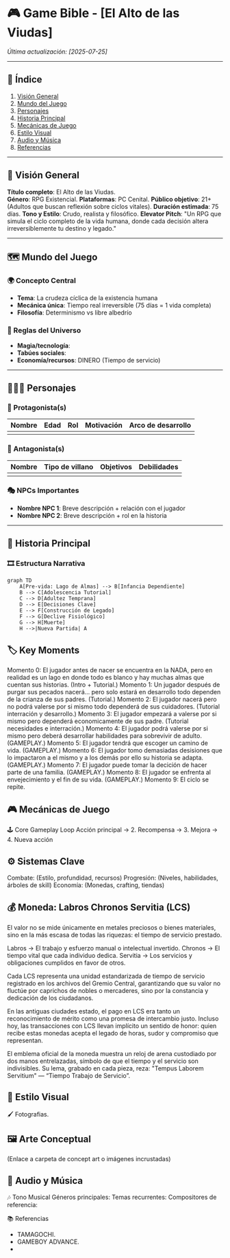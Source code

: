 # 🎮 Game Bible - [El Alto de las Viudas]

*Última actualización: [2025-07-25]*

---

## 📖 Índice
1. [Visión General](#-visión-general)
2. [Mundo del Juego](#-mundo-del-juego)
3. [Personajes](#-personajes)
4. [Historia Principal](#-historia-principal)
5. [Mecánicas de Juego](#-mecánicas-de-juego)
6. [Estilo Visual](#-estilo-visual)
7. [Audio y Música](#-audio-y-música)
8. [Referencias](#-referencias)

---

## 🌟 Visión General
**Título completo**: El Alto de las Viudas.  
**Género**:  RPG Existencial.
**Plataformas**: PC Cenital. 
**Público objetivo**: 21+ (Adultos que buscan reflexión sobre ciclos vitales).
**Duración estimada**: 75 días.
**Tono y Estilo**: Crudo, realista y filosófico.
**Elevator Pitch**: "Un RPG que simula el ciclo completo de la vida humana, donde cada decisión altera irreversiblemente tu destino y legado."

---

## 🗺️ Mundo del Juego
### 🌍 Concepto Central
- **Tema**: La crudeza cíclica de la existencia humana  
- **Mecánica única**: Tiempo real irreversible (75 días = 1 vida completa)  
- **Filosofía**: Determinismo vs libre albedrío  


### 📜 Reglas del Universo
- **Magia/tecnología**: 
- **Tabúes sociales**:  
- **Economía/recursos**:  DINERO (Tiempo de servicio)

---

## 🧑‍🤝‍🧑 Personajes
### 👤 Protagonista(s)
| Nombre | Edad | Rol | Motivación | Arco de desarrollo |
|--------|------|-----|------------|--------------------|
|        |      |     |            |                    |

### 🦹 Antagonista(s)
| Nombre | Tipo de villano | Objetivos | Debilidades |
|--------|-----------------|-----------|-------------|
|        |                 |           |             |

### 🎭 NPCs Importantes
- **Nombre NPC 1**: Breve descripción + relación con el jugador  
- **Nombre NPC 2**: Breve descripción + rol en la historia  

---

## 📜 Historia Principal
### 🎞️ Estructura Narrativa
```mermaid
graph TD
    A[Pre-vida: Lago de Almas] --> B[Infancia Dependiente]
    B --> C[Adolescencia Tutorial]
    C --> D[Adultez Temprana]
    D --> E[Decisiones Clave]
    E --> F[Construcción de Legado]
    F --> G[Declive Fisiológico]
    G --> H[Muerte]
    H -->|Nueva Partida| A
```

## 🏷️ Key Moments

Momento 0: El jugador antes de nacer se encuentra en la NADA, pero en realidad es un lago en donde todo es blanco y hay muchas almas que cuentan sus historias. (Intro + Tutorial.)
Momento 1: Un jugador después de purgar sus pecados nacerá... pero solo estará en desarrollo todo dependen de la crianza de sus padres. (Tutorial.)
Momento 2: El jugador nacerá pero no podrá valerse por si mismo todo dependerá de sus cuidadores. (Tutorial interración y desarrollo.)
Momento 3: El jugador empezará a valerse por si mismo pero dependerá economicamente de sus padre. (Tutorial necesidades e interración.)
Momento 4: El jugador podrá valerse por si mismo pero deberá desarrollar habilidades para sobrevivir de adulto. (GAMEPLAY.)
Momento 5: El jugador tendrá que escoger un camino de vida. (GAMEPLAY.)
Momento 6: El jugador tomo demasiadas desisiones que lo impactaron a el mismo y a los demás por ello su historia se adapta. (GAMEPLAY.)
Momento 7: El jugador puede tomar la decición de hacer parte de una familia. (GAMEPLAY.)
Momento 8: El jugador se enfrenta al envejecimiento y el fin de su vida. (GAMEPLAY.)
Momento 9: El ciclo se repite.


## 🎮 Mecánicas de Juego

🕹️ Core Gameplay Loop
Acción principal → 2. Recompensa → 3. Mejora → 4. Nueva acción

## ⚙️ Sistemas Clave

Combate: (Estilo, profundidad, recursos)
Progresión: (Niveles, habilidades, árboles de skill)
Economía: (Monedas, crafting, tiendas)

## 💰 Moneda: Labros Chronos Servitia (LCS)

El valor no se mide únicamente en metales preciosos o bienes materiales, sino en la más escasa de todas las riquezas: el tiempo de servicio prestado.

Labros → El trabajo y esfuerzo manual o intelectual invertido.
Chronos → El tiempo vital que cada individuo dedica.
Servitia → Los servicios y obligaciones cumplidos en favor de otros.

Cada LCS representa una unidad estandarizada de tiempo de servicio registrado en los archivos del Gremio Central, garantizando que su valor no fluctúe por caprichos de nobles o mercaderes, sino por la constancia y dedicación de los ciudadanos.

En las antiguas ciudades estado, el pago en LCS era tanto un reconocimiento de mérito como una promesa de intercambio justo. Incluso hoy, las transacciones con LCS llevan implícito un sentido de honor: quien recibe estas monedas acepta el legado de horas, sudor y compromiso que representan.

El emblema oficial de la moneda muestra un reloj de arena custodiado por dos manos entrelazadas, símbolo de que el tiempo y el servicio son indivisibles. Su lema, grabado en cada pieza, reza: "Tempus Laborem Servitium" — “Tiempo Trabajo de Servicio”.

## 🎨 Estilo Visual

🖌️ Fotografias.

## 🖼️ Arte Conceptual

(Enlace a carpeta de concept art o imágenes incrustadas)

## 🎵 Audio y Música

🎶 Tono Musical
Géneros principales:
Temas recurrentes:
Compositores de referencia:

📚 Referencias

- TAMAGOCHI.
- GAMEBOY ADVANCE.
- 
